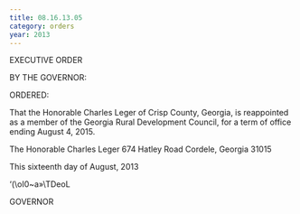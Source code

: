 ```yaml
---
title: 08.16.13.05
category: orders
year: 2013
---
```

 

EXECUTIVE ORDER

BY THE GOVERNOR:

ORDERED:

That the Honorable Charles Leger of Crisp County, Georgia, is
reappointed as a member of the Georgia Rural Development
Council, for a term of office ending August 4, 2015.

The Honorable Charles Leger
674 Hatley Road
Cordele, Georgia 31015

This sixteenth day of August, 2013

‘(\oI0~a»\TDeoL

GOVERNOR


